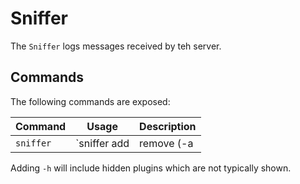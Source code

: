 # Sniffer
The `Sniffer` logs messages received by teh server.

## Commands
The following commands are exposed:

| Command   | Usage | Description |
|-----------|-------|-------------|
| `sniffer` | `sniffer add|remove (-a|-all) (-t|-tag=<tag>) (-id=<id>) (-ip=<ip>) (-h)`</br>`sniffer clear`</br>`sniffer list` | Configures the message sniffer. |

Adding `-h` will include hidden plugins which are not typically shown.
